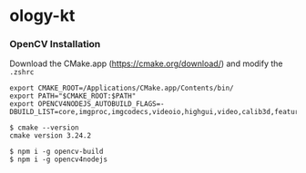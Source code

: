 # ology-kt

### OpenCV Installation

Download the CMake.app (https://cmake.org/download/) and modify the `.zshrc`
```
export CMAKE_ROOT=/Applications/CMake.app/Contents/bin/
export PATH="$CMAKE_ROOT:$PATH"
export OPENCV4NODEJS_AUTOBUILD_FLAGS=-DBUILD_LIST=core,imgproc,imgcodecs,videoio,highgui,video,calib3d,features2d,objdetect,dnn,ml,flann,photo,stitching,gapi
```

```
$ cmake --version
cmake version 3.24.2

$ npm i -g opencv-build
$ npm i -g opencv4nodejs
```
